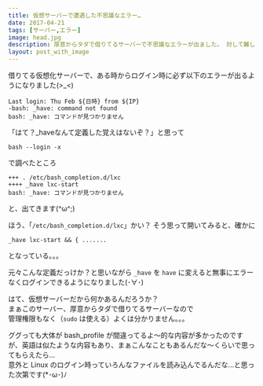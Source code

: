 ```yaml
---
title: 仮想サーバーで遭遇した不思議なエラー…
date: 2017-04-21
tags: [サーバー,エラー]
image: head.jpg
description: 厚意からタダで借りてるサーバーで不思議なエラーが出ました。 対して難しいことはないですが、ググっても英語しか出てこなかったので記事にしてみます(･∀･)
layout: post_with_image
---
```


借りてる仮想化サーバーで、ある時からログイン時に必ず以下のエラーが出るようになりました(>_<)

```
Last login: Thu Feb ${日時} from ${IP}
-bash: _have: command not found
bash: _have: コマンドが見つかりません
```

「はて？_haveなんて定義した覚えはないぞ？」と思って

```
bash --login -x
```

で調べたところ

```
+++ . /etc/bash_completion.d/lxc
++++ _have lxc-start
bash: _have: コマンドが見つかりません
```

と、出てきます(^ω^;)

ほう、「`/etc/bash_completion.d/lxc`」かい？
そう思って開いてみると、確かに

```
_have lxc-start && { .......
```

となっている。。。

元々こんな定義だっけか？と思いながら `_have` を `have` に変えると無事にエラーなくログインできるようになりました(･∀･)

はて、仮想サーバーだから何かあるんだろうか？  
まぁこのサーバー、厚意からタダで借りてるサーバーなので  
管理権限もなく（`sudo` は使える）よくは分かりません。。。

ググっても大体が bash_profile が間違ってるよ～的な内容が多かったのですが、英語は似たような内容もあり、まぁこんなこともあるんだな～くらいで思ってもらえたら…  
意外と Linux のログイン時っていろんなファイルを読み込んでるんだな…と思った次第です(*･ω･)ﾉ

